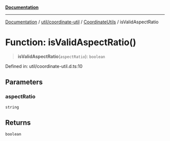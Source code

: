 [**Documentation**](../../../../../index.md)

***

[Documentation](../../../../../index.md) / [util/coordinate-util](../../../index.md) / [CoordinateUtils](../index.md) / isValidAspectRatio

# Function: isValidAspectRatio()

> **isValidAspectRatio**(`aspectRatio`): `boolean`

Defined in: util/coordinate-util.d.ts:10

## Parameters

### aspectRatio

`string`

## Returns

`boolean`

